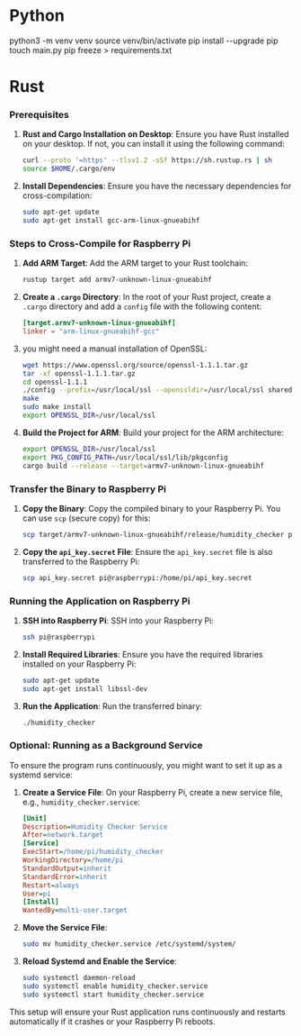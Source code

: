 # Python
python3 -m venv venv
source venv/bin/activate
pip install --upgrade pip
touch main.py
pip freeze > requirements.txt

# Rust

### Prerequisites
1. **Rust and Cargo Installation on Desktop**:
   Ensure you have Rust installed on your desktop. If not, you can install it using the following command:
   ```sh
   curl --proto '=https' --tlsv1.2 -sSf https://sh.rustup.rs | sh
   source $HOME/.cargo/env
   ```

2. **Install Dependencies**:
   Ensure you have the necessary dependencies for cross-compilation:
   ```sh
   sudo apt-get update
   sudo apt-get install gcc-arm-linux-gnueabihf
   ```

### Steps to Cross-Compile for Raspberry Pi
1. **Add ARM Target**:
   Add the ARM target to your Rust toolchain:
   ```sh
   rustup target add armv7-unknown-linux-gnueabihf
   ```

2. **Create a `.cargo` Directory**:
   In the root of your Rust project, create a `.cargo` directory and add a `config` file with the following content:
   ```toml
   [target.armv7-unknown-linux-gnueabihf]
   linker = "arm-linux-gnueabihf-gcc"
   ```

3. you might need a manual installation of OpenSSL:
   ```sh
   wget https://www.openssl.org/source/openssl-1.1.1.tar.gz
   tar -xf openssl-1.1.1.tar.gz
   cd openssl-1.1.1
   ./config --prefix=/usr/local/ssl --openssldir=/usr/local/ssl shared zlib
   make
   sudo make install
   export OPENSSL_DIR=/usr/local/ssl
   ```

4. **Build the Project for ARM**:
   Build your project for the ARM architecture:
   ```sh
   export OPENSSL_DIR=/usr/local/ssl
   export PKG_CONFIG_PATH=/usr/local/ssl/lib/pkgconfig
   cargo build --release --target=armv7-unknown-linux-gnueabihf
   ```

### Transfer the Binary to Raspberry Pi
1. **Copy the Binary**:
   Copy the compiled binary to your Raspberry Pi. You can use `scp` (secure copy) for this:
   ```sh
   scp target/armv7-unknown-linux-gnueabihf/release/humidity_checker pi@raspberrypi:/home/pi/humidity_checker
   ```

2. **Copy the `api_key.secret` File**:
   Ensure the `api_key.secret` file is also transferred to the Raspberry Pi:
   ```sh
   scp api_key.secret pi@raspberrypi:/home/pi/api_key.secret
   ```

### Running the Application on Raspberry Pi
1. **SSH into Raspberry Pi**:
   SSH into your Raspberry Pi:
   ```sh
   ssh pi@raspberrypi
   ```

2. **Install Required Libraries**:
   Ensure you have the required libraries installed on your Raspberry Pi:
   ```sh
   sudo apt-get update
   sudo apt-get install libssl-dev
   ```

3. **Run the Application**:
   Run the transferred binary:
   ```sh
   ./humidity_checker
   ```

### Optional: Running as a Background Service
To ensure the program runs continuously, you might want to set it up as a systemd service:

1. **Create a Service File**:
   On your Raspberry Pi, create a new service file, e.g., `humidity_checker.service`:
   ```ini
   [Unit]
   Description=Humidity Checker Service
   After=network.target
   [Service]
   ExecStart=/home/pi/humidity_checker
   WorkingDirectory=/home/pi
   StandardOutput=inherit
   StandardError=inherit
   Restart=always
   User=pi
   [Install]
   WantedBy=multi-user.target
   ```

2. **Move the Service File**:
   ```sh
   sudo mv humidity_checker.service /etc/systemd/system/
   ```

3. **Reload Systemd and Enable the Service**:
   ```sh
   sudo systemctl daemon-reload
   sudo systemctl enable humidity_checker.service
   sudo systemctl start humidity_checker.service
   ```

This setup will ensure your Rust application runs continuously and restarts automatically if it crashes or your Raspberry Pi reboots.
